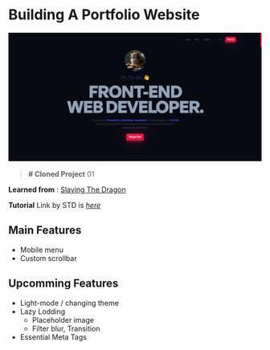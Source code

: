 # Building A Portfolio Website

![ScreenShot](./public/my-app.png)

> **# Cloned Project** 01

**Learned from** : [Slaying The Dragon](https://www.youtube.com/@slayingthedragon "YouTube")

**Tutorial** Link by STD is [*here*](https://www.youtube.com/watch?v=dLDn_k8GmaU "YouTube")

## Main Features

- Mobile menu
- Custom scrollbar

## Upcomming Features

- Light-mode / changing theme
- Lazy Lodding
  - Placeholder image
  - Filter blur, Transition
- Essential Meta Tags
